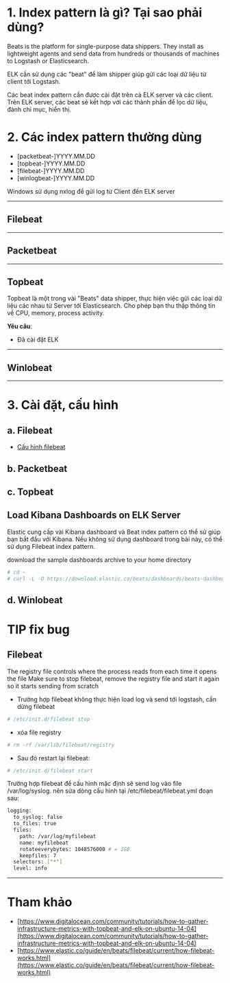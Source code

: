 ﻿# 1. Index pattern là gì? Tại sao phải dùng?

Beats is the platform for single-purpose data shippers. They install as lightweight agents and send data from hundreds or thousands of machines to Logstash or Elasticsearch.

ELK cần sử dụng các "beat" để làm shipper giúp gửi các loại dữ liệu từ client tới Logstash.

Các beat index pattern cần được cài đặt trên cả ELK server và các client. Trên ELK server, các beat sẽ kết hợp với các thành phần để lọc dữ liệu, đánh chỉ mục, hiển thị.

# 2. Các index pattern thường dùng

- [packetbeat-]YYYY.MM.DD
- [topbeat-]YYYY.MM.DD
- [filebeat-]YYYY.MM.DD
- [winlogbeat-]YYYY.MM.DD

Windows sử dụng nxlog để gửi log từ Client đến ELK server

---------
## Filebeat


---------
## Packetbeat


---------
## Topbeat

Topbeat là một trong vài "Beats" data shipper, thực hiện việc gửi các loại dữ liệu các nhau từ Server tới Elasticsearch. Cho phép bạn thu thập thông tin về CPU, memory, process activity.

**Yêu câu**:
- Đã cài đặt ELK

---------
## Winlobeat


---------
# 3. Cài đặt, cấu hình

## a. Filebeat

- [Cấu hình filebeat](https://www.elastic.co/guide/en/beats/filebeat/current/filebeat-configuration-details.html#_level)

## b. Packetbeat


## c. Topbeat

Load Kibana Dashboards on ELK Server
----

Elastic cung cấp vài Kibana dashboard và Beat index pattern có thể sử giúp bạn bắt đầu với Kibana. Nếu không sử dụng dashboard trong bài này, có thể  
sử dụng Filebeat index pattern.

download the sample dashboards archive to your home directory
```sh
# cd ~
# curl -L -O https://download.elastic.co/beats/dashboards/beats-dashboards-1.1.0.ziphttps://download.elastic.co/beats/dashboards/beats-dashboards-1.1.0.zip
```

## d. Winlobeat

# TIP fix bug

Filebeat
----
The registry file controls where the process reads from each time it opens the file
Make sure to stop filebeat, remove the registry file and start it again so it starts sending from scratch

- Trường hợp filebeat không thực hiện load log và send tới logstash, cần dừng filebeat
```sh
# /etc/init.d/filebeat stop
```
-  xóa file registry
```sh
# rm -rf /var/lib/filebeat/registry
```
- Sau đó restart lại filebeat:
```sh
# /etc/init.d/filebeat start
```


Trường hợp filebeat để cấu hình mặc định sẽ send log vào file /var/log/syslog. nên sửa dòng cấu hình tại /etc/filebeat/filebeat.yml đoạn sau:
```sh
logging:
  to_syslog: false
  to_files: true
  files:
    path: /var/log/myfilebeat
    name: myfilebeat
    rotateeverybytes: 1048576000 # = 1GB
    keepfiles: 7
  selectors: ["*"]
  level: info
```

----

# Tham khảo
- [https://www.digitalocean.com/community/tutorials/how-to-gather-infrastructure-metrics-with-topbeat-and-elk-on-ubuntu-14-04](https://www.digitalocean.com/community/tutorials/how-to-gather-infrastructure-metrics-with-topbeat-and-elk-on-ubuntu-14-04)
- [https://www.elastic.co/guide/en/beats/filebeat/current/how-filebeat-works.html](https://www.elastic.co/guide/en/beats/filebeat/current/how-filebeat-works.html)

